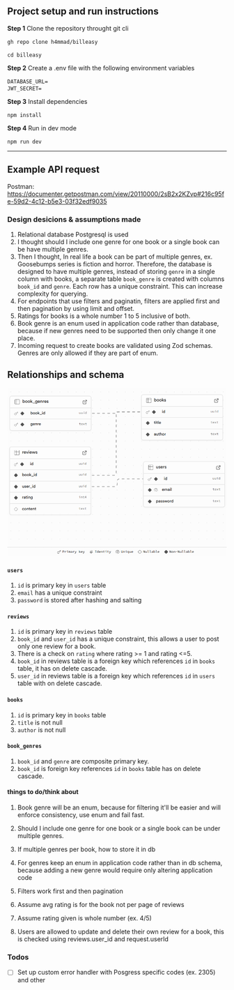 ## Project setup and run instructions

**Step 1**
Clone the repository throught git cli

```
gh repo clone h4mmad/billeasy
```

```
cd billeasy
```

**Step 2**
Create a .env file with the following environment variables

```
DATABASE_URL=
JWT_SECRET=
```

**Step 3**
Install dependencies

```
npm install
```

**Step 4**
Run in dev mode

```
npm run dev
```

---

## Example API request

Postman: https://documenter.getpostman.com/view/20110000/2sB2x2KZvp#216c95fe-59d2-4c12-b5e3-03f32edf9035

### Design desicions & assumptions made

1. Relational database Postgresql is used
2. I thought should I include one genre for one book or a single book can be have multiple genres.
3. Then I thought, In real life a book can be part of multiple genres, ex. Goosebumps series is fiction and horror. Therefore, the database is designed to have multiple genres, instead of storing `genre` in a single column with books, a separate table `book_genre` is created with columns `book_id` and `genre`. Each row has a unique constraint. This can increase complexity for querying.
4. For endpoints that use filters and paginatin, filters are applied first and then pagination by using limit and offset.
5. Ratings for books is a whole number 1 to 5 inclusive of both.
6. Book genre is an enum used in application code rather than database, because if new genres need to be supported then only change it one place.
7. Incoming request to create books are validated using Zod schemas. Genres are only allowed if they are part of enum.

## Relationships and schema

![Database Schema](schema.png)

#### `users`

1. `id` is primary key in `users` table
2. `email` has a unique constraint
3. `password` is stored after hashing and salting

#### `reviews`

1. `id` is primary key in `reviews` table
2. `book_id` and `user_id` has a unique constraint, this allows a user to post only one review for a book.
3. There is a check on `rating` where rating >= 1 and rating <=5.
4. `book_id` in reviews table is a foreign key which references `id` in `books` table, it has on delete cascade.
5. `user_id` in reviews table is a foreign key which references `id` in `users` table with on delete cascade.

#### `books`

1. `id` is primary key in `books` table
2. `title` is not null
3. `author` is not null

#### `book_genres`

1. `book_id` and `genre` are composite primary key.
2. `book_id` is foreign key references `id` in `books` table has on delete cascade.

#### things to do/think about

1. Book genre will be an enum, because for filtering it'll be easier and will enforce consistency, use enum and fail fast.

2. Should I include one genre for one book or a single book can be under multiple genres.

3. If multiple genres per book, how to store it in db
4. For genres keep an enum in application code rather than in db schema, because adding a new genre would require only altering application code

5. Filters work first and then pagination

6. Assume avg rating is for the book not per page of reviews

7. Assume rating given is whole number (ex. 4/5)

8. Users are allowed to update and delete their own review for a book, this is checked using reviews.user_id and request.userId

### Todos

- [ ] Set up custom error handler with Posgress specific codes (ex. 2305) and other
